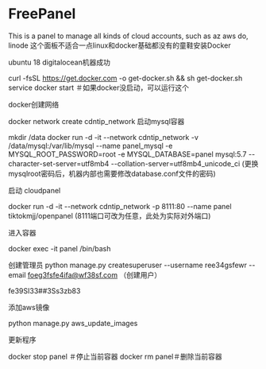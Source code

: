 # FreePanel

This is a panel to manage all kinds of cloud accounts, such as az aws do, linode 这个面板不适合一点linux和docker基础都没有的童鞋安装Docker

ubuntu 18 digitalocean机器成功

curl -fsSL https://get.docker.com -o get-docker.sh && sh get-docker.sh service docker start ＃如果docker没启动，可以运行这个

docker创建网络

docker network create cdntip_network 启动mysql容器

mkdir /data docker run -d -it --network cdntip_network -v /data/mysql:/var/lib/mysql --name panel_mysql -e MYSQL_ROOT_PASSWORD=root -e MYSQL_DATABASE=panel mysql:5.7 --character-set-server=utf8mb4 --collation-server=utf8mb4_unicode_ci (更换mysqlroot密码后，机器内部也需要修改database.conf文件的密码)

启动 cloudpanel

docker run -d -it --network cdntip_network -p 8111:80 --name panel tiktokmjj/openpanel (8111端口可改为任意，此处为实际对外端口)

进入容器

docker exec -it panel /bin/bash

创建管理员 python manage.py createsuperuser --username ree34gsfewr --email foeg3fsfe4ifa@wf38sf.com （创建用户）

fe39SI33##3Ss3zb83

添加aws镜像

python manage.py aws_update_images

更新程序

docker stop panel ＃停止当前容器 docker rm panel＃删除当前容器
